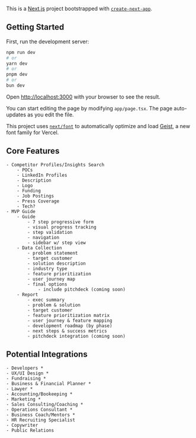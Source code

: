 This is a [Next.js](https://nextjs.org) project bootstrapped with [`create-next-app`](https://nextjs.org/docs/app/api-reference/cli/create-next-app).

## Getting Started

First, run the development server:

```bash
npm run dev
# or
yarn dev
# or
pnpm dev
# or
bun dev
```

Open [http://localhost:3000](http://localhost:3000) with your browser to see the result.

You can start editing the page by modifying `app/page.tsx`. The page auto-updates as you edit the file.

This project uses [`next/font`](https://nextjs.org/docs/app/building-your-application/optimizing/fonts) to automatically optimize and load [Geist](https://vercel.com/font), a new font family for Vercel.

## Core Features
    - Competitor Profiles/Insights Search
        - POCs
        - LinkedIn Profiles
        - Description
        - Logo
        - Funding
        - Job Postings
        - Press Coverage
        - Tech?
    - MVP Guide
        - Guide
            - 7 step progressive form
            - visual progress tracking
            - step validation
            - navigation
            - sidebar w/ step view
        - Data Collection
            - problem statement
            - target customer
            - solution description
            - industry type
            - feature prioritization
            - user journey map
            - final options
                - include pitchdeck (coming soon)
        - Report
            - exec summary
            - problem & solution
            - target customer
            - feature prioritization matrix
            - user journey & feature mapping
            - development roadmap (by phase)
            - next steps & success metrics
            - pitchdeck integration (coming soon)

## Potential Integrations
    - Developers *
    - UX/UI Design *
    - Fundraising *
    - Business & Financial Planner *
    - Lawyer *
    - Accounting/Bookeeping *
    - Marketing *
    - Sales Consulting/Coaching *
    - Operations Consultant *
    - Business Coach/Mentors *
    - HR Recruiting Specialist
    - Copywriter
    - Public Relations
